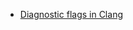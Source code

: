 * [Diagnostic flags in Clang](https://clang.llvm.org/docs/DiagnosticsReference.html#diagnostic-flags-in-clang)
